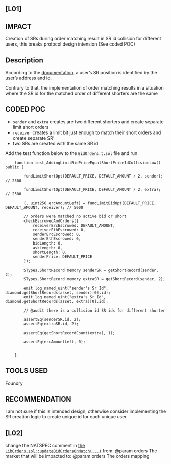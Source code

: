 ## [L01]
## IMPACT

Creation of SRs during order matching result in SR id collision for different users, this breaks protocol design intension (See coded POC)

## Description

According to the [documentation](https://dittoeth.com/technical/ob#shortrecord), a user’s SR position is identified by the user’s address and id. 

Contrary to that, the implementation of order matching results in a situation where the SR id for the matched order of different shorters are the same

## CODED POC

- `sender` and `extra` creates are two different shorters and create separate limit short orders
- `receiver` creates a limit bit just enough to match their short orders and create separate SR’
- two SRs are created with the same SR id

Add the test function below to the `BidOrders.t.sol` file and run 

```solidity
    function test_AddingLimitBidPriceEqualShortPriceIdCollisionLow() public {
    
        fundLimitShortOpt(DEFAULT_PRICE, DEFAULT_AMOUNT / 2, sender); // 2500

        fundLimitShortOpt(DEFAULT_PRICE, DEFAULT_AMOUNT / 2, extra); // 2500

        (, uint256 ercAmountLeft) = fundLimitBidOpt(DEFAULT_PRICE, DEFAULT_AMOUNT, receiver); // 5000

        // orders were matched no active bid or short
        checkEscrowedAndOrders({
            receiverErcEscrowed: DEFAULT_AMOUNT,
            receiverEthEscrowed: 0,
            senderErcEscrowed: 0,
            senderEthEscrowed: 0,
            bidLength: 0,
            askLength: 0,
            shortLength: 0,
            senderPrice: DEFAULT_PRICE
        });

        STypes.ShortRecord memory senderSR = getShortRecord(sender, 2);
        STypes.ShortRecord memory extraSR = getShortRecord(sender, 2);

        emit log_named_uint("sender's Sr Id", diamond.getShortRecords(asset, sender)[0].id);
        emit log_named_uint("extra's Sr Id", diamond.getShortRecords(asset, extra)[0].id);

        // @audit there is a collision id SR ids for different shorter

        assertEq(senderSR.id, 2);
        assertEq(extraSR.id, 2);

        assertEq(getShortRecordCount(extra), 1);

        assertEq(ercAmountLeft, 0);

       
    }
```

## TOOLS USED

Foundry

## RECOMMENDATION

I am not sure if this is intended design, otherwise consider implementing the SR creation logic to create unique id for each unique user. 


## [L02]
change the NATSPEC comment in [the `LibOrders.sol::updateBidOrdersOnMatch(...)`](https://github.com/code-423n4/2024-03-dittoeth/blob/91faf46078bb6fe8ce9f55bcb717e5d2d302d22e/contracts/libraries/LibOrders.sol#L469) 
from: @param orders The market that will be impacted
to: @param orders The orders mapping